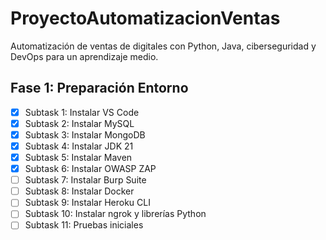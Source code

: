 # ProyectoAutomatizacionVentas
Automatización de ventas de digitales con Python, Java, ciberseguridad y DevOps para un aprendizaje medio.

## Fase 1: Preparación Entorno
- [x] Subtask 1: Instalar VS Code
- [x] Subtask 2: Instalar MySQL
- [x] Subtask 3: Instalar MongoDB
- [X] Subtask 4: Instalar JDK 21
- [x] Subtask 5: Instalar Maven
- [x] Subtask 6: Instalar OWASP ZAP
- [ ] Subtask 7: Instalar Burp Suite
- [ ] Subtask 8: Instalar Docker
- [ ] Subtask 9: Instalar Heroku CLI
- [ ] Subtask 10: Instalar ngrok y librerías Python
- [ ] Subtask 11: Pruebas iniciales
